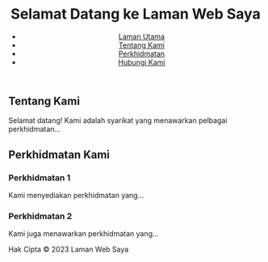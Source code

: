 <!DOCTYPE html>
<html lang="en">
<head>
  <meta charset="UTF-8">
  <title>Laman Web Saya</title>
  <link rel="stylesheet" href="styles.css">
</head>
<body>

<header>
  <h1>Selamat Datang ke Laman Web Saya</h1>
  <nav>
    <ul>
      <li><a href="#">Laman Utama</a></li>
      <li><a href="#">Tentang Kami</a></li>
      <li><a href="#">Perkhidmatan</a></li>
      <li><a href="#">Hubungi Kami</a></li>
    </ul>
  </nav>
</header>

<main>
  <section>
    <h2>Tentang Kami</h2>
    <p>Selamat datang! Kami adalah syarikat yang menawarkan pelbagai perkhidmatan...</p>
  </section>

  <section>
    <h2>Perkhidmatan Kami</h2>
    <div class="services">
      <div class="service">
        <h3>Perkhidmatan 1</h3>
        <p>Kami menyediakan perkhidmatan yang...</p>
      </div>
      <div class="service">
        <h3>Perkhidmatan 2</h3>
        <p>Kami juga menawarkan perkhidmatan yang...</p>
      </div>
    </div>
  </section>
</main>

<footer>
  <p>Hak Cipta &copy; 2023 Laman Web Saya</p>
</footer>

<script src="scripts.js"></script>
</body>
</html>
